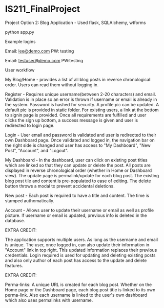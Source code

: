 # IS211_FinalProject

Project Option 2: Blog Application - Used flask, SQLAlchemy, wtforms

python app.py


Example logins

Email: lee@demo.com   PW: testing
  
Email: testuser@demo.com    PW:testing


User workflow

My Blog/Home - provides a list of all blog posts in reverse chronological order. Users can read them without logging in.

Register - Requires unique username(between 2-20 characters) and email. Validation is in place so an error is thrown if username or email is already in the system. Password is hashed for security. A profile pic can be updated. A default pic is provided in static folder. For existing users, a link at the bottom to signin page is provided. Once all requirements are fulfilled and user clicks the sign up bottom, a success message is given and user is redirected to login page.

Login - User email and password is validated and user is redirected to their own Dashboard page. Once validated and logged in, the navigation bar on the right side is changed and user has access to "My Dashboard", "New Post", "Account", and "Logout".


My Dashboard - In the dashboard, user can click on existing post titles which are linked so that they can update or delete the post.
All posts are displayed in reverse chronological order (whether in Home or Dashboard view). The update page is permalink/update for each blog post. The existing blog post tile and content is pre-populated to ease of editing. The delete button throws a modal to prevent accidental deletions.

New post - Each post is required to have a title and content. The time is stamped authomatically.

Account - Allows user to update their username or email as well as profile picture. If username or email is updated, previous info is deleted in the database.


EXTRA CREDIT:

The application supports multiple users. As long as the username and email is unique. The user, once logged in, can also update their information in "Account" link in top right. This updated information replaces their previous credentials. Login required is used for updating and deleting existing posts and also only author of each post has access to the update and delete features.

EXTRA CREDIT:

Perma-links: A unique URL is created for each blog post. Whether on the Home page or the Dashboard page, each blog post title is linked to its own perma-link. Also each username is linked to the user's own dashboard which also uses permalinks with username.


